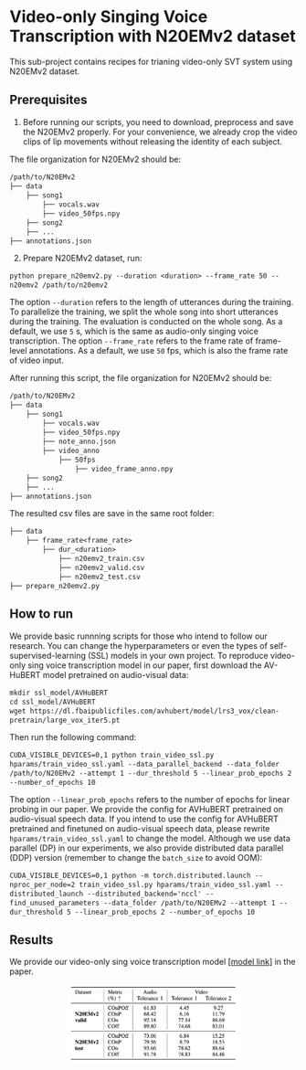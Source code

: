 # Video-only Singing Voice Transcription with N20EMv2 dataset
This sub-project contains recipes for trianing video-only SVT system using N20EMv2 dataset.

## Prerequisites
1. Before running our scripts, you need to download, preprocess and save the N20EMv2 properly. For your convenience, we already crop the video clips of lip movements without releasing the identity of each subject.

The file organization for N20EMv2 should be:
```
/path/to/N20EMv2
├── data
    ├── song1
        ├── vocals.wav
        ├── video_50fps.npy
    ├── song2
    ├── ...
├── annotations.json
```


2. Prepare N20EMv2 dataset, run:
```
python prepare_n20emv2.py --duration <duration> --frame_rate 50 --n20emv2 /path/to/n20emv2
```

The option `--duration` refers to the length of utterances during the training. To parallelize the training, we split the whole song into short utterances during the training. The evaluation is conducted on the whole song. As a default, we use `5` s, which is the same as audio-only singing voice transcription. The option `--frame_rate` refers to the frame rate of frame-level annotations. As a default, we use `50` fps, which is also the frame rate of video input.

After running this script, the file organization for N20EMv2 should be:
```
/path/to/N20EMv2
├── data
    ├── song1
        ├── vocals.wav
        ├── video_50fps.npy
        ├── note_anno.json
        ├── video_anno
            ├── 50fps
                ├── video_frame_anno.npy
    ├── song2
    ├── ...
├── annotations.json
```

The resulted csv files are save in the same root folder: 
```
├── data
    ├── frame_rate<frame_rate>
        ├── dur_<duration>
            ├── n20emv2_train.csv
            ├── n20emv2_valid.csv
            ├── n20emv2_test.csv
├── prepare_n20emv2.py
```

## How to run
We provide basic runnning scripts for those who intend to follow our research. You can change the hyperparameters or even the types of self-supervised-learning (SSL) models in your own project. To reproduce video-only sing voice transcription model in our paper, first download the AV-HuBERT model pretrained on audio-visual data:
```
mkdir ssl_model/AVHuBERT
cd ssl_model/AVHuBERT
wget https://dl.fbaipublicfiles.com/avhubert/model/lrs3_vox/clean-pretrain/large_vox_iter5.pt
```

Then run the following command:
```
CUDA_VISIBLE_DEVICES=0,1 python train_video_ssl.py hparams/train_video_ssl.yaml --data_parallel_backend --data_folder /path/to/N20EMv2 --attempt 1 --dur_threshold 5 --linear_prob_epochs 2 --number_of_epochs 10
```
The option `--linear_prob_epochs` refers to the number of epochs for linear probing in our paper. We provide the config for AVHuBERT pretrained on audio-visual speech data. If you intend to use the config for AVHuBERT pretrained and finetuned on audio-visual speech data, please rewrite `hparams/train_video_ssl.yaml` to change the model. Although we use data parallel (DP) in our experiments, we also provide distributed data parallel (DDP) version (remember to change the `batch_size` to avoid OOM):
```
CUDA_VISIBLE_DEVICES=0,1 python -m torch.distributed.launch --nproc_per_node=2 train_video_ssl.py hparams/train_video_ssl.yaml --distributed_launch --distributed_backend='nccl' --find_unused_parameters --data_folder /path/to/N20EMv2 --attempt 1 --dur_threshold 5 --linear_prob_epochs 2 --number_of_epochs 10
```


## Results
We provide our video-only sing voice transcription model [[model link](https://drive.google.com/drive/folders/1u82GaLM4AWtfp5VzDHryxCNUZglN0bYe?usp=sharing)] in the paper.
<p align="center">
<img src="../../assets/results2.png" alt="" data-canonical-src="../../assets/results2.png" width="60%"/>
</p>